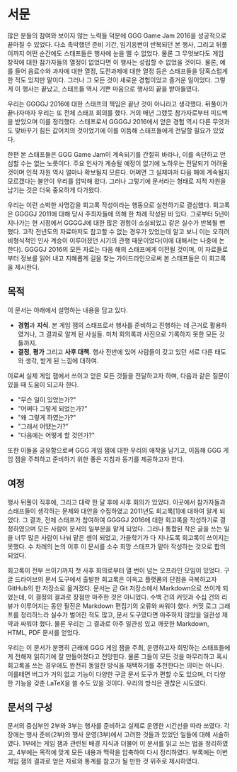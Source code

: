 # 서문

많은 분들의 참여와 보이지 않는 노력들 덕분에 GGG Game Jam 2016을 성공적으로 끝마칠 수 있었다. 다소 촉박했던 준비 기간, 임기응변이 반복되던 본 행사, 그리고 뒤풀이까지 어떤 순간에도 스태프들은 행사에 눈을 뗄 수 없었다. 물론 그 무엇보다도 게임 창작에 대한 참가자들의 열정이 없었다면 이 행사는 성립할 수 없었을 것이다. 물론, 예를 들어 음료수와 과자에 대한 열정, 도전과제에 대한 열정 등은 스태프들을 당혹스럽게 한 적도 있지만 말이다. 그러나 그 모든 것이 새로운 경험이었고 즐거운 일이었다. 그렇게 이 행사는 끝났고, 스태프들 역시 기쁜 마음으로 행사의 끝을 받아들였다.

우리는 GGGGJ 2016에 대한 스태프의 책임은 끝난 것이 아니라고 생각했다. 뒤풀이가 끝나자마자 우리는 또 전체 스태프 회의를 했다. 거의 매년 그랬듯 참가자로부터 피드백을 받았으며 이를 정리했다. 스태프로서 GGGGJ 2016에서 얻은 경험 역시 다른 무엇과도 맞바꾸기 힘든 값어치의 것이었기에 이를 이듬해 스태프들에게 전달할 필요가 있었다.

한편 본 스태프들은 GGG Game Jam이 계속되기를 간절히 바라나, 이를 속단하고 안심할 수는 없는 노릇이다. 주요 인사가 계승될 예정이 없기에 노하우는 전달되기 어려울 것이며 인적 자원 역시 얼마나 확보될지 모른다. 어쩌면 그 실체마저 다음 해에 계속될지 모르겠다는 불안이 우리를 압박해 왔다. 그러나 그렇기에 문서라는 형태로 지적 자원을 남기는 것은 더욱 중요하게 다가왔다.

우리는 이런 소박한 사명감을 회고록 작성이라는 행동으로 실천하기로 결심했다. 회고록은 GGGGJ 2011에 대해 당시 주최자들에 의해 한 차례 작성된 바 있다. 그로부터 5년이 지나가는 현 시점에서 GGGGJ에 대한 많은 경험이 소실되었고 같은 실수가 반복될 뻔했다. 고작 전년도의 자료마저도 참고할 수 없는 경우가 있었는데 알고 보니 이는 오히려 비형식적인 인사 계승이 이루어졌던 시기의 관행 때문이었다(이에 대해서는 나중에 논한다). GGGGJ 2016의 모든 자료는 다음 해의 스태프에게 이전될 것이며, 이 자료들로부터 정보를 읽어 내고 지혜롭게 길을 찾는 가이드라인으로써 본 스태프들은 이 회고록을 제시한다.

## 목적

이 문서는 아래에서 설명하는 내용을 담고 있다.

* **경험**과 **지식**. 본 게임 잼의 스태프로서 행사를 준비하고 진행하는 데 근거로 활용하였거나, 그 결과로 알게 된 사실들. 미처 회의록과 사진으로 기록하지 못한 모든 것들까지.
* **결정**, **평가** 그리고 **사후 대책**. 행사 전반에 있어 사람들이 갖고 있던 서로 다른 태도와 생각, 받게 된 느낌에 대하여.

이로써 실제 게임 잼에서 쓰이고 얻은 모든 것들을 전달하고자 하며, 다음과 같은 질문이 있을 때 도움이 되고자 한다.

* "무슨 일이 있었는가?"
* "어쩌다 그렇게 되었는가?"
* "왜 그렇게 하였는가?"
* "그래서 어땠는가?"
* "다음에는 어떻게 할 것인가?"

또한 이들을 공유함으로써 GGG 게임 잼에 대한 우리의 애착을 남기고, 이듬해 GGG 게임 잼을 주최하고 준비하기 위한 좋은 지침과 동기를 제공하고자 한다.

## 여정

행사 뒤풀이 직후에, 그리고 대략 한 달 후에 사후 회의가 있었다. 이곳에서 참가자들과 스태프들이 생각하는 문제와 대안을 수집하였고 2011년도 회고록\[1\]에 대하여 알게 되었다. 그 결과, 전체 스태프가 참여하여 GGGGJ 2016에 대한 회고록을 작성하기로 결정하였으며 모든 사람이 문서의 일부분을 맡게 되었다. 그러나 통합된 작은 글을 쓰는 일을 너무 많은 사람이 나눠 맡은 셈이 되었고, 가을학기가 다 지나도록 회고록이 쓰이지는 못했다. 수 차례의 논의 이후 이 문서를 소수 희망 스태프가 맡아 작성하는 것으로 합의되었다.

회고록이 전부 쓰이기까지 첫 사후 회의로부터 열 번이 넘는 오프라인 모임이 있었다. 구글 드라이브의 문서 도구에서 출발한 회고록은 이윽고 플랫폼의 단점을 극복하고자 GitHub의 한 저장소로 옮겨졌다. 문서는 곧 Git 저장소에서 Markdown으로 쓰이게 되었는데, 이 결정의 결과로 장점만 마주한 것은 아니었다. 수백 건의 커밋과 수십 건의 리뷰가 이루어지는 동안 필진은 Markdown 편집기의 오류와 싸워야 했다. 커밋 로그 그래프를 정리하느라 실수가 벌어진 적도 많고, 문서 도구였다면 마주하지 않았을 일관성 제약과 싸워야 했다. 물론 우리는 그 결과로 아주 일관성 있고 깨끗한 Markdown, HTML, PDF 문서를 얻었다.

우리는 이 문서가 분명히 근래에 GGG 게임 잼을 주최, 운영하고자 희망하는 스태프들에게 전해져 읽히기에 잘 만들어졌다고 전망한다. 물론 그들이 모든 것을 마무리하고 혹시 회고록을 쓰는 경우에도 완전히 동일한 방식을 채택하기를 추천한다는 의미는 아니다. 이를테면 버그가 거의 없고 기능이 다양한 구글 문서 도구가 편할 수도 있으며, 더 다양한 기능을 갖춘 LaTeX을 쓸 수도 있을 것이다. 우리의 방식은 괜찮은 시도였다.

## 문서의 구성

문서의 중심부인 2부와 3부는 행사를 준비하고 실제로 운영한 시간선을 따라 쓰였다. 각 장에는 행사 준비(2부)와 행사 운영(3부)에서 고려한 것들과 있었던 일들에 대해 서술하였다. 1부에는 게임 잼과 관련된 배경 지식과 더불어 이 문서를 읽고 쓰는 법을 정리하였고, 4부에는 목적에 맞게 모든 내용과 맥락을 압축하여 다시 정리하였다. 부록에는 이번 게임 잼의 결과로 얻은 자료와 통계를 참고가 될 만한 것 위주로 제시하였다.
